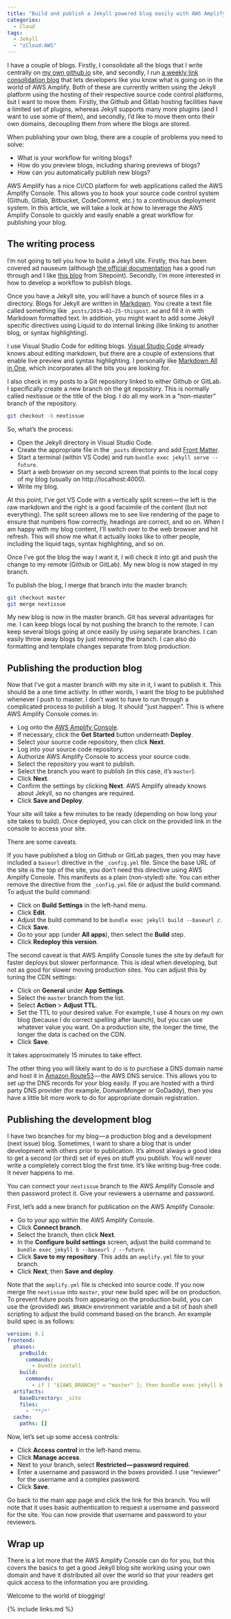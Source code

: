 ```yaml
---
title: "Build and publish a Jekyll powered blog easily with AWS Amplify"
categories:
  - Cloud
tags:
  - Jekyll
  - "zCloud:AWS"
---
```


I have a couple of blogs. Firstly, I consolidate all the blogs that I write centrally on [my own github.io](https://adrianhall.github.io) site, and secondly, I run [a weekly link consolidation blog](https://adrianhall.gitlab.io/awsmobile-weekly/) that lets developers like you know what is going on in the world of AWS Amplify. Both of these are currently written using the Jekyll platform using the hosting of their respective source code control platforms, but I want to move them. Firstly, the Github and Gitlab hosting facilities have a limited set of plugins, whereas Jekyll supports many more plugins (and I want to use some of them), and secondly, I’d like to move them onto their own domains, decoupling them from where the blogs are stored.

When publishing your own blog, there are a couple of problems you need to solve:

* What is your workflow for writing blogs?
* How do you preview blogs, including sharing previews of blogs?
* How can you automatically publish new blogs?

AWS Amplify has a nice CI/CD platform for web applications called the AWS Amplify Console. This allows you to hook your source code control system (Github, Gitlab, Bitbucket, CodeCommit, etc.) to a continuous deployment system. In this article, we will take a look at how to leverage the AWS Amplify Console to quickly and easily enable a great workflow for publishing your blog.

## The writing process

I’m not going to tell you how to build a Jekyll site. Firstly, this has been covered ad nauseum (although [the official documentation](https://jekyllrb.com/docs/) has a good run through and I like [this blog](https://www.sitepoint.com/jekyll-sites-made-simple/) from Sitepoint). Secondly, I’m more interested in how to develop a workflow to publish blogs.

Once you have a Jekyll site, you will have a bunch of source files in a directory. Blogs for Jekyll are written in [Markdown](https://daringfireball.net/projects/markdown/). You create a text file called something like `_posts/2019–01–25-thispost.md` and fill it in with Markdown formatted text. In addition, you might want to add some Jekyll specific directives using Liquid to do internal linking (like linking to another blog, or syntax highlighting).

I use Visual Studio Code for editing blogs. [Visual Studio Code](https://code.visualstudio.com) already knows about editing markdown, but there are a couple of extensions that enable live preview and syntax highlighting. I personally like [Markdown All in One](https://marketplace.visualstudio.com/items?itemName=yzhang.markdown-all-in-one), which incorporates all the bits you are looking for.

I also check in my posts to a Git repository linked to either Github or GitLab. I specifically create a new branch on the git repository. This is normally called nextissue or the title of the blog. I do all my work in a “non-master” branch of the repository.

```bash
git checkout -b nextissue
```

So, what’s the process:

* Open the Jekyll directory in Visual Studio Code.
* Create the appropriate file in the `_posts` directory and add [Front Matter](https://jekyllrb.com/docs/front-matter/).
* Start a terminal (within VS Code) and run `bundle exec jekyll serve --future`.
* Start a web browser on my second screen that points to the local copy of my blog (usually on http://localhost:4000).
* Write my blog.

At this point, I’ve got VS Code with a vertically split screen — the left is the raw markdown and the right is a good facsimile of the content (but not everything). The split screen allows me to see live rendering of the page to ensure that numbers flow correctly, headings are correct, and so on. When I am happy with my blog content, I’ll switch over to the web browser and hit refresh. This will show me what it actually looks like to other people, including the liquid tags, syntax highlighting, and so on.

Once I’ve got the blog the way I want it, I will check it into git and push the change to my remote (Github or GitLab). My new blog is now staged in my branch.

To publish the blog, I merge that branch into the master branch:

```bash
git checkout master
git merge nextissue
```

My new blog is now in the master branch. Git has several advantages for me. I can keep blogs local by not pushing the branch to the remote. I can keep several blogs going at once easily by using separate branches. I can easily throw away blogs by just removing the branch. I can also do formatting and template changes separate from blog production.

## Publishing the production blog

Now that I’ve got a master branch with my site in it, I want to publish it. This should be a one time activity. In other words, I want the blog to be published whenever I push to master. I don’t want to have to run through a complicated process to publish a blog. It should “just happen”. This is where AWS Amplify Console comes in:

* Log onto the [AWS Amplify Console](https://console.aws.amazon.com/amplify/home?region=us-east-1#/).
* If necessary, click the **Get Started** button underneath **Deploy**.
* Select your source code repository, then click **Next**.
* Log into your source code repository.
* Authorize AWS Amplify Console to access your source code.
* Select the repository you want to publish.
* Select the branch you want to publish (in this case, it’s `master`).
* Click **Next**.
* Confirm the settings by clicking **Next**. AWS Amplify already knows about Jekyll, so no changes are required.
* Click **Save and Deploy**.

Your site will take a few minutes to be ready (depending on how long your site takes to build). Once deployed, you can click on the provided link in the console to access your site.

There are some caveats.

If you have published a blog on Github or GitLab pages, then you may have included a `baseurl` directive in the `_config.yml` file. Since the base URL of the site is the top of the site, you don’t need this directive using AWS Amplify Console. This manifests as a plain (non-styled) site. You can either remove the directive from the `_config.yml` file or adjust the build command. To adjust the build command:

* Click on **Build Settings** in the left-hand menu.
* Click **Edit**.
* Adjust the build command to be `bundle exec jekyll build --baseurl /`.
* Click **Save**.
* Go to your app (under **All apps**), then select the **Build** step.
* Click **Redeploy this version**.

The second caveat is that AWS Amplify Console tunes the site by default for faster deploys but slower performance. This is ideal when developing, but not as good for slower moving production sites. You can adjust this by tuning the CDN settings:

* Click on **General** under **App Settings**.
* Select the `master` branch from the list.
* Select **Action** > **Adjust TTL**.
* Set the TTL to your desired value. For example, I use 4 hours on my own blog (because I do correct spelling after launch), but you can use whatever value you want. On a production site, the longer the time, the longer the data is cached on the CDN.
* Click **Save**.

It takes approximately 15 minutes to take effect.

The other thing you will likely want to do is to purchase a DNS domain name and host it in [Amazon Route53](https://aws.amazon.com/route53/) — the AWS DNS service. This allows you to set up the DNS records for your blog easily. If you are hosted with a third party DNS provider (for example, DomainMonger or GoDaddy), then you have a little bit more work to do for appropriate domain registration.

## Publishing the development blog

I have two branches for my blog — a production blog and a development (next issue) blog. Sometimes, I want to share a blog that is under development with others prior to publication. It’s almost always a good idea to get a second (or third) set of eyes on stuff you publish. You will never write a completely correct blog the first time. It’s like writing bug-free code. It never happens to me.

You can connect your `nextissue` branch to the AWS Amplify Console and then password protect it. Give your reviewers a username and password.

First, let’s add a new branch for publication on the AWS Amplify Console:

* Go to your app within the AWS Amplify Console.
* Click **Connect branch**.
* Select the branch, then click **Next**.
* In the **Configure build settings** screen, adjust the build command to `bundle exec jekyll b --baseurl / --future`.
* Click **Save to my repository**. This adds an `amplify.yml` file to your branch.
* Click **Next**, then **Save and deploy**.

Note that the `amplify.yml` file is checked into source code. If you now merge the `nextissue` into `master`, your new build spec will be on production. To prevent future posts from appearing on the production build, you can use the (provided) `AWS_BRANCH` environment variable and a bit of bash shell scripting to adjust the build command based on the branch. An example build spec is as follows:

```yaml
version: 0.1
frontend:
  phases:
    preBuild:
      commands:
        - bundle install
    build:
      commands:
        - if [ "${AWS_BRANCH}" = "master" ]; then bundle exec jekyll b --baseurl /; else bundle exec jekyll b --baseurl / --future; fi
  artifacts:
    baseDirectory: _site
    files:
      - '**/*'
  cache:
    paths: []
```

Now, let’s set up some access controls:

* Click **Access control** in the left-hand menu.
* Click **Manage access**.
* Next to your branch, select **Restricted — password required**.
* Enter a username and password in the boxes provided. I use “reviewer” for the username and a complex password.
* Click **Save**.

Go back to the main app page and click the link for this branch. You will note that it uses basic authentication to request a username and password for the site. You can now provide that username and password to your reviewers.

## Wrap up

There is a lot more that the AWS Amplify Console can do for you, but this covers the basics to get a good Jekyll blog site working using your own domain and have it distributed all over the world so that your readers get quick access to the information you are providing.

Welcome to the world of blogging!

{% include links.md %}
